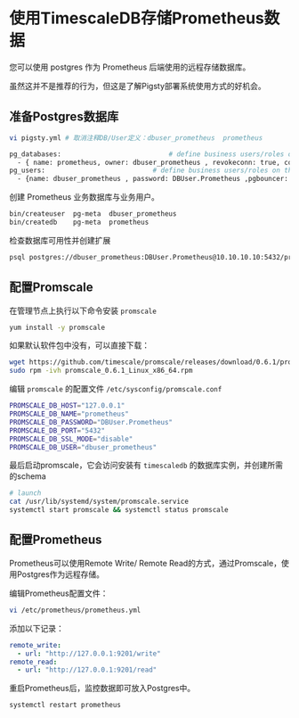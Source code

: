 # 使用TimescaleDB存储Prometheus数据

您可以使用 postgres 作为 Prometheus 后端使用的远程存储数据库。

虽然这并不是推荐的行为，但这是了解Pigsty部署系统使用方式的好机会。


## 准备Postgres数据库

```bash
vi pigsty.yml # 取消注释DB/User定义：dbuser_prometheus  prometheus

pg_databases:                           # define business users/roles on this cluster, array of user definition
  - { name: prometheus, owner: dbuser_prometheus , revokeconn: true, comment: prometheus primary database }
pg_users:                           # define business users/roles on this cluster, array of user definition
  - {name: dbuser_prometheus , password: DBUser.Prometheus ,pgbouncer: true , createrole: true,  roles: [dbrole_admin], comment: admin user for prometheus database }
```

创建 Prometheus 业务数据库与业务用户。

```bash
bin/createuser  pg-meta  dbuser_prometheus
bin/createdb    pg-meta  prometheus
```

检查数据库可用性并创建扩展

```bash
psql postgres://dbuser_prometheus:DBUser.Prometheus@10.10.10.10:5432/prometheus -c 'CREATE EXTENSION timescaledb;'
```



## 配置Promscale

在管理节点上执行以下命令安装 `promscale`

```bash
yum install -y promscale 
```

如果默认软件包中没有，可以直接下载：

```bash
wget https://github.com/timescale/promscale/releases/download/0.6.1/promscale_0.6.1_Linux_x86_64.rpm
sudo rpm -ivh promscale_0.6.1_Linux_x86_64.rpm
```

编辑 `promscale` 的配置文件 `/etc/sysconfig/promscale.conf`

```bash
PROMSCALE_DB_HOST="127.0.0.1"
PROMSCALE_DB_NAME="prometheus"
PROMSCALE_DB_PASSWORD="DBUser.Prometheus"
PROMSCALE_DB_PORT="5432"
PROMSCALE_DB_SSL_MODE="disable"
PROMSCALE_DB_USER="dbuser_prometheus"
```

最后启动promscale，它会访问安装有 `timescaledb` 的数据库实例，并创建所需的schema

```bash
# launch 
cat /usr/lib/systemd/system/promscale.service
systemctl start promscale && systemctl status promscale
```


## 配置Prometheus

Prometheus可以使用Remote Write/ Remote Read的方式，通过Promscale，使用Postgres作为远程存储。

编辑Prometheus配置文件：

```bash
vi /etc/prometheus/prometheus.yml
```

添加以下记录：

```yaml
remote_write:
  - url: "http://127.0.0.1:9201/write"
remote_read:
  - url: "http://127.0.0.1:9201/read"
```

重启Prometheus后，监控数据即可放入Postgres中。

```bash
systemctl restart prometheus
```